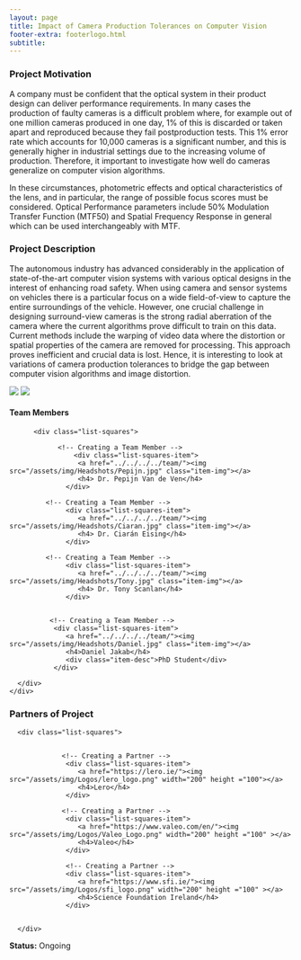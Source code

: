 ```yaml
---
layout: page
title: Impact of Camera Production Tolerances on Computer Vision 
footer-extra: footerlogo.html
subtitle: 
---
```



### Project Motivation
A company must be confident that the optical system in their product design can deliver performance requirements. In many cases the production of faulty cameras is a difficult problem where, for example out of one million cameras produced in one day, 1% of this is discarded or taken apart and reproduced because they fail postproduction tests. This 1% error rate which accounts for 10,000 cameras is a significant number, and this is generally higher in industrial settings due to the increasing volume of production. Therefore, it important to investigate how well do cameras generalize on computer vision algorithms. 

In these circumstances, photometric effects and optical characteristics of the lens, and in particular, the range of possible focus scores must be considered. Optical Performance parameters include 50% Modulation Transfer Function (MTF50) and Spatial Frequency Response in general which can be used interchangeably with MTF. 

### Project Description
The autonomous industry has advanced considerably in the application of state-of-the-art computer vision systems with various optical designs in the interest of enhancing road safety. When using camera and sensor systems on vehicles there is a particular focus on a wide field-of-view to capture the entire surroundings of the vehicle. However, one crucial challenge in designing surround-view cameras is the strong radial aberration of the camera where the current algorithms prove difficult to train on this data. Current methods include the warping of video data where the distortion or spatial properties of the camera are removed for processing. This approach proves inefficient and crucial data is lost. Hence, it is interesting to look at variations of camera production tolerances to bridge the gap between computer vision algorithms and image distortion. 




<img src="/assets/img/Projects/Camera_Production_Tolerances_1.png" class="center">
<img src="/assets/img/Projects/Camera_Production_Tolerances_2.png" class="center">


#### Team Members 


<div class="container-fluid">
   
   <div class="row">
                 
          <div class="list-squares">
      
                <!-- Creating a Team Member -->
                    <div class="list-squares-item">
                     <a href="../../../../team/"><img src="/assets/img/Headshots/Pepijn.jpg" class="item-img"></a>
                     <h4> Dr. Pepijn Van de Ven</h4>
                  </div>
                          
             <!-- Creating a Team Member -->
                  <div class="list-squares-item">
                     <a href="../../../../team/"><img src="/assets/img/Headshots/Ciaran.jpg" class="item-img"></a>
                     <h4> Dr. Ciarán Eising</h4>
                  </div>
        
             <!-- Creating a Team Member -->
                  <div class="list-squares-item">
                     <a href="../../../../team/"><img src="/assets/img/Headshots/Tony.jpg" class="item-img"></a>
                     <h4> Dr. Tony Scanlan</h4>
                  </div> 
 
      
              <!-- Creating a Team Member -->
               <div class="list-squares-item">
                  <a href="../../../../team/"><img src="/assets/img/Headshots/Daniel.jpg" class="item-img"></a>
                  <h4>Daniel Jakab</h4>
                  <div class="item-desc">PhD Student</div>
               </div>
 
      </div>
    </div>
</div>


### Partners of Project


<div class="container-fluid">
   
   <div class="row">
      
      <div class="list-squares">
                 
   
                 <!-- Creating a Partner -->
                  <div class="list-squares-item">
                     <a href="https://lero.ie/"><img src="/assets/img/Logos/lero_logo.png" width="200" height ="100"></a>
                     <h4>Lero</h4>
                  </div>
         
                 <!-- Creating a Partner -->
                  <div class="list-squares-item">
                     <a href="https://www.valeo.com/en/"><img src="/assets/img/Logos/Valeo_Logo.png" width="200" height ="100" ></a>
                     <h4>Valeo</h4>
                  </div>
         
                  <!-- Creating a Partner -->
                  <div class="list-squares-item">
                     <a href="https://www.sfi.ie/"><img src="/assets/img/Logos/sfi_logo.png" width="200" height ="100" ></a>
                     <h4>Science Foundation Ireland</h4>
                  </div>
                        
                  
      </div>
  </div>
</div>

**Status:** Ongoing
